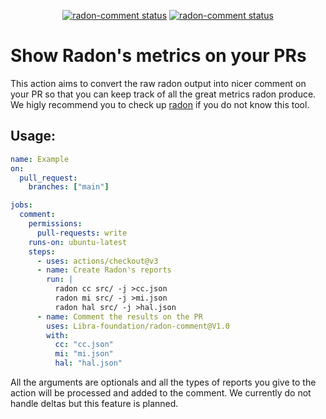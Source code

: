 <p align="center">
  <a href="https://github.com/Libra-foundation/radon-comment/actions"><img alt="radon-comment status" src="https://github.com/Libra-foundation/radon-comment/workflows/build-test/badge.svg"></a>
  <a href="https://github.com/Libra-foundation/radon-comment/actions"><img alt="radon-comment status" src="https://github.com/Libra-foundation/radon-comment/actions/workflows/lint.yml/badge.svg"></a>
</p>

# Show Radon's metrics on your PRs

This action aims to convert the raw radon output into nicer comment on your PR so that you can keep track of all the great metrics radon produce.</br>
We higly recommend you to check up [radon](https://pypi.org/project/radon/) if you do not know this tool.

## Usage:

```yml
name: Example
on:
  pull_request:
    branches: ["main"]

jobs:
  comment:
    permissions:
      pull-requests: write
    runs-on: ubuntu-latest
    steps:
      - uses: actions/checkout@v3
      - name: Create Radon's reports
        run: |
          radon cc src/ -j >cc.json
          radon mi src/ -j >mi.json
          radon hal src/ -j >hal.json
      - name: Comment the results on the PR
        uses: Libra-foundation/radon-comment@V1.0
        with:
          cc: "cc.json"
          mi: "mi.json"
          hal: "hal.json"
```

All the arguments are optionals and all the types of reports you give to the action will be processed and added to the comment.
We currently do not handle deltas but this feature is planned.
